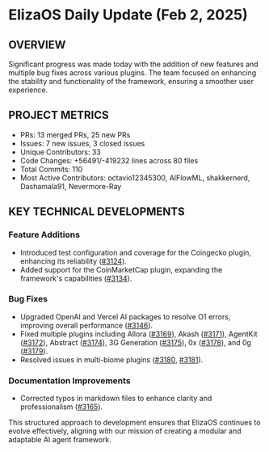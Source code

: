 # ElizaOS Daily Update (Feb 2, 2025)

## OVERVIEW 
Significant progress was made today with the addition of new features and multiple bug fixes across various plugins. The team focused on enhancing the stability and functionality of the framework, ensuring a smoother user experience.

## PROJECT METRICS
- PRs: 13 merged PRs, 25 new PRs
- Issues: 7 new issues, 3 closed issues
- Unique Contributors: 33
- Code Changes: +56491/-419232 lines across 80 files
- Total Commits: 110
- Most Active Contributors: octavio12345300, AIFlowML, shakkernerd, Dashamala91, Nevermore-Ray

## KEY TECHNICAL DEVELOPMENTS

### Feature Additions
- Introduced test configuration and coverage for the Coingecko plugin, enhancing its reliability ([#3124](https://github.com/elizaos/eliza/pull/3124)).
- Added support for the CoinMarketCap plugin, expanding the framework's capabilities ([#3134](https://github.com/elizaos/eliza/pull/3134)).

### Bug Fixes
- Upgraded OpenAI and Vercel AI packages to resolve O1 errors, improving overall performance ([#3146](https://github.com/elizaos/eliza/pull/3146)).
- Fixed multiple plugins including Allora ([#3169](https://github.com/elizaos/eliza/pull/3169)), Akash ([#3171](https://github.com/elizaos/eliza/pull/3171)), AgentKit ([#3172](https://github.com/elizaos/eliza/pull/3172)), Abstract ([#3174](https://github.com/elizaos/eliza/pull/3174)), 3G Generation ([#3175](https://github.com/elizaos/eliza/pull/3175)), 0x ([#3178](https://github.com/elizaos/eliza/pull/3178)), and 0g ([#3179](https://github.com/elizaos/eliza/pull/3179)).
- Resolved issues in multi-biome plugins ([#3180](https://github.com/elizaos/eliza/pull/3180), [#3181](https://github.com/elizaos/eliza/pull/3181)).

### Documentation Improvements
- Corrected typos in markdown files to enhance clarity and professionalism ([#3165](https://github.com/elizaos/eliza/pull/3165)). 

This structured approach to development ensures that ElizaOS continues to evolve effectively, aligning with our mission of creating a modular and adaptable AI agent framework.